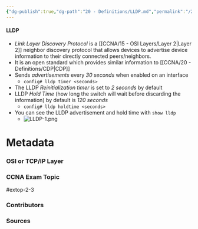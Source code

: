 ```yaml
---
{"dg-publish":true,"dg-path":"20 - Definitions/LLDP.md","permalink":"/20-definitions/lldp/","tags":["defs_ccna"]}
---
```


#### LLDP
- *Link Layer Discovery Protocol* is a [[CCNA/15 - OSI Layers/Layer 2\|Layer 2]] neighbor discovery protocol that allows devices to advertise device information to their directly connected peers/neighbors.
- It is an open standard which provides similar information to [[CCNA/20 - Definitions/CDP\|CDP]]
- Sends *advertisements* every *30 seconds* when enabled on an interface
	- `config# lldp timer <seconds>`
- The LLDP *Reinitialization timer* is set to *2 seconds* by default
- LLDP *Hold Time* (how long the switch will wait before discarding the information) by default is *120 seconds*
	- `config# lldp holdtime <seconds>`
- You can see the LLDP advertisement and hold time with `show lldp`
	- ![LLDP-1.png](/img/user/CCNA/Attachments/LLDP-1.png)




# Metadata
### OSI or TCP/IP Layer

### CCNA Exam Topic
#extop-2-3
### Contributors

### Sources
